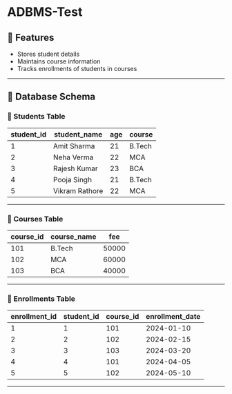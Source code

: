 # ADBMS-Test



## 📌 Features
- Stores student details
- Maintains course information
- Tracks enrollments of students in courses

---

## 📂 Database Schema

### **📘 Students Table**
| student_id | student_name   | age | course  |
|------------|---------------|-----|--------|
| 1          | Amit Sharma   | 21  | B.Tech |
| 2          | Neha Verma    | 22  | MCA    |
| 3          | Rajesh Kumar  | 23  | BCA    |
| 4          | Pooja Singh   | 21  | B.Tech |
| 5          | Vikram Rathore | 22  | MCA    |

---

### **📗 Courses Table**
| course_id | course_name | fee   |
|-----------|------------|--------|
| 101       | B.Tech     | 50000  |
| 102       | MCA        | 60000  |
| 103       | BCA        | 40000  |

---

### **📙 Enrollments Table**
| enrollment_id | student_id | course_id | enrollment_date |
|--------------|------------|-----------|----------------|
| 1            | 1          | 101       | 2024-01-10    |
| 2            | 2          | 102       | 2024-02-15    |
| 3            | 3          | 103       | 2024-03-20    |
| 4            | 4          | 101       | 2024-04-05    |
| 5            | 5          | 102       | 2024-05-10    |

---


